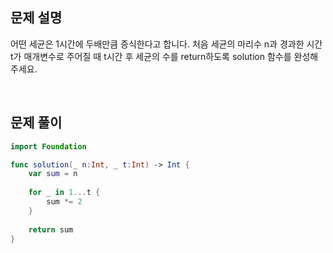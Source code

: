 
## 문제 설명
어떤 세균은 1시간에 두배만큼 증식한다고 합니다. 처음 세균의 마리수 n과 경과한 시간 t가 매개변수로 주어질 때 t시간 후 세균의 수를 return하도록 solution 함수를 완성해주세요.


<br>

## 문제 풀이

```swift
import Foundation

func solution(_ n:Int, _ t:Int) -> Int {
    var sum = n
    
    for _ in 1...t {
        sum *= 2
    }
    
    return sum
}


```

